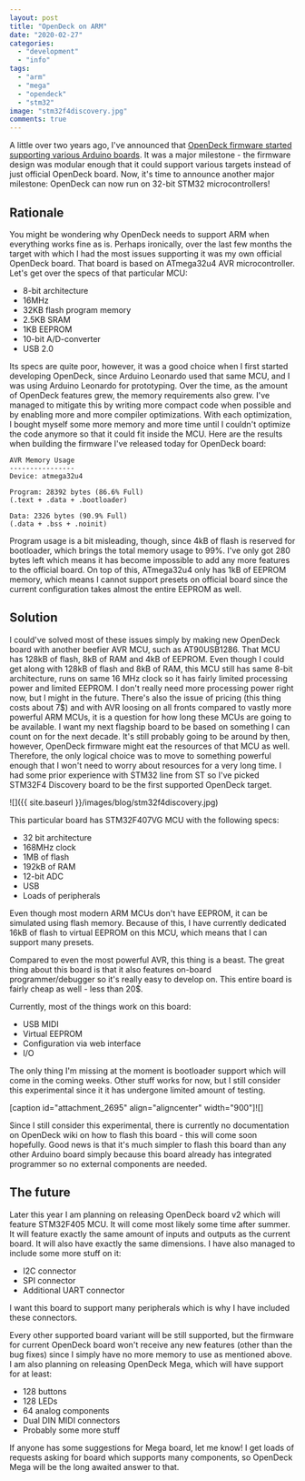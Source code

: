 ```yaml
---
layout: post
title: "OpenDeck on ARM"
date: "2020-02-27"
categories: 
  - "development"
  - "info"
tags: 
  - "arm"
  - "mega"
  - "opendeck"
  - "stm32"
image: "stm32f4discovery.jpg"
comments: true
---
```


A little over two years ago, I've announced that [OpenDeck firmware started supporting various Arduino boards](https://shanteacontrols.wpcomstaging.com/2017/12/14/opendeck-on-arduino/). It was a major milestone - the firmware design was modular enough that it could support various targets instead of just official OpenDeck board. Now, it's time to announce another major milestone: OpenDeck can now run on 32-bit STM32 microcontrollers!

## Rationale

You might be wondering why OpenDeck needs to support ARM when everything works fine as is. Perhaps ironically, over the last few months the target with which I had the most issues supporting it was my own official OpenDeck board. That board is based on ATmega32u4 AVR microcontroller. Let's get over the specs of that particular MCU:

- 8-bit architecture
- 16MHz
- 32KB flash program memory
- 2.5KB SRAM
- 1KB EEPROM
- 10-bit A/D-converter
- USB 2.0

Its specs are quite poor, however, it was a good choice when I first started developing OpenDeck, since Arduino Leonardo used that same MCU, and I was using Arduino Leonardo for prototyping. Over the time, as the amount of OpenDeck features grew, the memory requirements also grew. I've managed to mitigate this by writing more compact code when possible and by enabling more and more compiler optimizations. With each optimization, I bought myself some more memory and more time until I couldn't optimize the code anymore so that it could fit inside the MCU. Here are the results when building the firmware I've released today for OpenDeck board:

```
AVR Memory Usage
----------------
Device: atmega32u4

Program: 28392 bytes (86.6% Full)
(.text + .data + .bootloader)

Data: 2326 bytes (90.9% Full)
(.data + .bss + .noinit)
```

Program usage is a bit misleading, though, since 4kB of flash is reserved for bootloader, which brings the total memory usage to 99%. I've only got 280 bytes left which means it has become impossible to add any more features to the official board. On top of this, ATmega32u4 only has 1kB of EEPROM memory, which means I cannot support presets on official board since the current configuration takes almost the entire EEPROM as well.

## Solution

I could've solved most of these issues simply by making new OpenDeck board with another beefier AVR MCU, such as AT90USB1286. That MCU has 128kB of flash, 8kB of RAM and 4kB of EEPROM. Even though I could get along with 128kB of flash and 8kB of RAM, this MCU still has same 8-bit architecture, runs on same 16 MHz clock so it has fairly limited processing power and limited EEPROM. I don't really need more processing power right now, but I might in the future. There's also the issue of pricing (this thing costs about 7$) and with AVR loosing on all fronts compared to vastly more powerful ARM MCUs, it is a question for how long these MCUs are going to be available. I want my next flagship board to be based on something I can count on for the next decade. It's still probably going to be around by then, however, OpenDeck firmware might eat the resources of that MCU as well. Therefore, the only logical choice was to move to something powerful enough that I won't need to worry about resources for a very long time. I had some prior experience with STM32 line from ST so I've picked STM32F4 Discovery board to be the first supported OpenDeck target.

![]({{ site.baseurl }}/images/blog/stm32f4discovery.jpg)

This particular board has STM32F407VG MCU with the following specs:

- 32 bit architecture
- 168MHz clock
- 1MB of flash
- 192kB of RAM
- 12-bit ADC
- USB
- Loads of peripherals

Even though most modern ARM MCUs don't have EEPROM, it can be simulated using flash memory. Because of this, I have currently dedicated 16kB of flash to virtual EEPROM on this MCU, which means that I can support many presets.

Compared to even the most powerful AVR, this thing is a beast. The great thing about this board is that it also features on-board programmer/debugger so it's really easy to develop on. This entire board is fairly cheap as well - less than 20$.

Currently, most of the things work on this board:

- USB MIDI
- Virtual EEPROM
- Configuration via web interface
- I/O

The only thing I'm missing at the moment is bootloader support which will come in the coming weeks. Other stuff works for now, but I still consider this experimental since it it has undergone limited amount of testing.

\[caption id="attachment\_2695" align="aligncenter" width="900"\]![]

Since I still consider this experimental, there is currently no documentation on OpenDeck wiki on how to flash this board - this will come soon hopefully. Good news is that it's much simpler to flash this board than any other Arduino board simply because this board already has integrated programmer so no external components are needed.

## The future

Later this year I am planning on releasing OpenDeck board v2 which will feature STM32F405 MCU. It will come most likely some time after summer. It will feature exactly the same amount of inputs and outputs as the current board. It will also have exactly the same dimensions. I have also managed to include some more stuff on it:

- I2C connector
- SPI connector
- Additional UART connector

I want this board to support many peripherals which is why I have included these connectors.

Every other supported board variant will be still supported, but the firmware for current OpenDeck board won't receive any new features (other than the bug fixes) since I simply have no more memory to use as mentioned above. I am also planning on releasing OpenDeck Mega, which will have support for at least:

- 128 buttons
- 128 LEDs
- 64 analog components
- Dual DIN MIDI connectors
- Probably some more stuff

If anyone has some suggestions for Mega board, let me know! I get loads of requests asking for board which supports many components, so OpenDeck Mega will be the long awaited answer to that.
